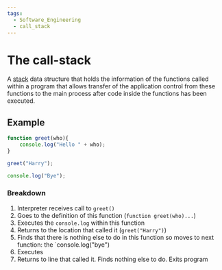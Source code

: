 ```yaml
---
tags:
  - Software_Engineering
  - call_stack
---
```


# The call-stack

A [stack](/Data_Structures/Stacks.md) data structure that holds the information of the functions called within a program that allows transfer of the application control from these functions to the main process after code inside the functions has been executed.

## Example

```js
function greet(who){
	console.log("Hello " + who);
}

greet("Harry");

console.log("Bye");
```
### Breakdown 
1. Interpreter receives call to `greet()`
2. Goes to the definition of this function   (`function greet(who)...`) 
3. Executes the `console.log` within this function
4. Returns to the location that called it (`greet("Harry")`)
5. Finds that there is nothing else to do in this function so moves to next function: the `console.log("bye")
6. Executes
7. Returns to line that called it. Finds nothing else to do. Exits program